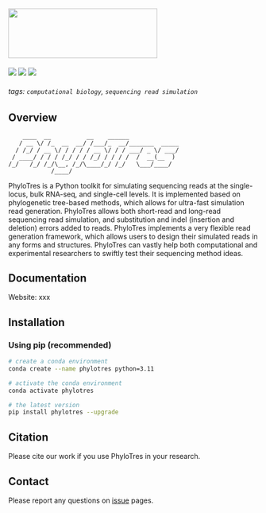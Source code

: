 <h1>
    <img src="https://github.com/cribbslab/phylotres-dev/blob/main/img/logo.png?raw=true" width="300" height="100">
    <br>
</h1>

![](https://img.shields.io/pypi/v/phylotres?logo=PyPI)
![](https://img.shields.io/badge/last_released-Jul14._2023-green.svg)
![](https://img.shields.io/badge/phylotres-executable-519dd9.svg)


<!-- ![Build](https://github.com/2003100127/phylotres/actions/workflows/build.yml/badge.svg) -->

###### tags: `computational biology`, `sequencing read simulation`

## Overview

```angular2html
    ____  __          __    ______
   / __ \/ /_  __  __/ /___/_  __/_______  _____
  / /_/ / __ \/ / / / / __ \/ / / ___/ _ \/ ___/
 / ____/ / / / /_/ / / /_/ / / / /  /  __(__  )
/_/   /_/ /_/\__, /_/\____/_/ /_/   \___/____/
            /____/
```

PhyloTres is a Python toolkit for simulating sequencing reads at the single-locus, bulk RNA-seq, and single-cell levels. It is implemented based on phylogenetic tree-based methods, which allows for ultra-fast simulation read generation. PhyloTres allows both short-read and long-read sequencing read simulation, and substitution and indel (insertion and deletion) errors added to reads. PhyloTres implements a very flexible read generation framework, which allows users to design their simulated reads in any forms and structures. PhyloTres can vastly help both computational and experimental researchers to swiftly test their sequencing method ideas.

## Documentation

Website: xxx

## Installation

### Using pip (recommended)

```sh
# create a conda environment
conda create --name phylotres python=3.11

# activate the conda environment
conda activate phylotres

# the latest version
pip install phylotres --upgrade
```

## Citation

Please cite our work if you use PhyloTres in your research.

## Contact

Please report any questions on [issue](https://github.com/2003100127/phylotres/issues) pages.
